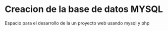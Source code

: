 # Creacion de la base de datos MYSQL
Espacio para el desarrollo de la un proyecto web usando mysql y php

